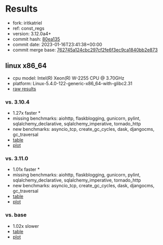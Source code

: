 # Results

- fork: iritkatriel
- ref: const_regs
- version: 3.12.0a4+
- commit hash: [80ea135](https://github.com/iritkatriel/cpython/commit/80ea135)
- commit date: 2023-01-16T23:41:38+00:00
- commit merge base: [762745a124cbc297cf2fe6f3ec9ca1840bb2e873](https://github.com/iritkatriel/cpython/commit/762745a124cbc297cf2fe6f3ec9ca1840bb2e873)

## linux x86_64

- cpu model: Intel(R) Xeon(R) W-2255 CPU @ 3.70GHz
- platform: Linux-5.4.0-122-generic-x86_64-with-glibc2.31
- [raw results](bm-20230116-linux-x86_64-iritkatriel-const_regs-3.12.0a4%2B-80ea135.json)

### vs. 3.10.4

- 1.27x faster \*
- missing benchmarks: aiohttp, flaskblogging, gunicorn, pylint, sqlalchemy_declarative, sqlalchemy_imperative, tornado_http
- new benchmarks: asyncio_tcp, create_gc_cycles, dask, djangocms, gc_traversal
- [table](bm-20230116-linux-x86_64-iritkatriel-const_regs-3.12.0a4%2B-80ea135-vs-3.10.4.md)
- [plot](bm-20230116-linux-x86_64-iritkatriel-const_regs-3.12.0a4%2B-80ea135-vs-3.10.4.png)

### vs. 3.11.0

- 1.01x faster \*
- missing benchmarks: aiohttp, flaskblogging, gunicorn, pylint, sqlalchemy_declarative, sqlalchemy_imperative, tornado_http
- new benchmarks: asyncio_tcp, create_gc_cycles, dask, djangocms, gc_traversal
- [table](bm-20230116-linux-x86_64-iritkatriel-const_regs-3.12.0a4%2B-80ea135-vs-3.11.0.md)
- [plot](bm-20230116-linux-x86_64-iritkatriel-const_regs-3.12.0a4%2B-80ea135-vs-3.11.0.png)

### vs. base

- 1.02x slower
- [table](bm-20230116-linux-x86_64-iritkatriel-const_regs-3.12.0a4%2B-80ea135-vs-base.md)
- [plot](bm-20230116-linux-x86_64-iritkatriel-const_regs-3.12.0a4%2B-80ea135-vs-base.png)

